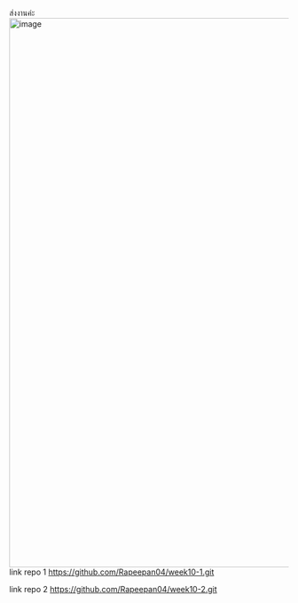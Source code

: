 ส่งงานค่ะ
<img width="1919" height="988" alt="image" src="https://github.com/user-attachments/assets/57f90675-be6c-4c7c-9c93-46070b742750" />
link repo 1  https://github.com/Rapeepan04/week10-1.git

link repo 2  https://github.com/Rapeepan04/week10-2.git
